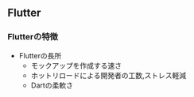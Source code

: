 ## Flutter

### Flutterの特徴
- Flutterの長所
    - モックアップを作成する速さ
    - ホットリロードによる開発者の工数,ストレス軽減
    - Dartの柔軟さ